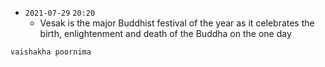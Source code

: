 - `2021-07-29`  `20:20`
	- Vesak is the major Buddhist festival of the year as it celebrates the birth, enlightenment and death of the Buddha on the one day

```query
vaishakha poornima
```